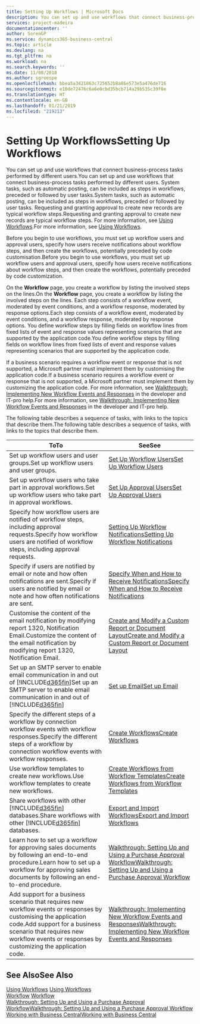 ```yaml
---
title: Setting Up Workflows | Microsoft Docs
description: You can set up and use workflows that connect business-process tasks performed by different users. System tasks, such as automatic posting, can be included as steps in workflows, preceded or followed by user tasks. Requesting and granting approval to create new records are typical workflow steps.
services: project-madeira
documentationcenter: ''
author: SorenGP
ms.service: dynamics365-business-central
ms.topic: article
ms.devlang: na
ms.tgt_pltfrm: na
ms.workload: na
ms.search.keywords: ''
ms.date: 11/08/2018
ms.author: sgroespe
ms.openlocfilehash: bbea5a3421863c725652b8a86e573e5a476de716
ms.sourcegitcommit: e10de72476c6a6e0cbd35bcb714a29b535c39f0e
ms.translationtype: HT
ms.contentlocale: en-GB
ms.lasthandoff: 01/21/2019
ms.locfileid: "219213"
---
```

# <a name="setting-up-workflows"></a><span data-ttu-id="8741f-105">Setting Up Workflows</span><span class="sxs-lookup"><span data-stu-id="8741f-105">Setting Up Workflows</span></span>
<span data-ttu-id="8741f-106">You can set up and use workflows that connect business-process tasks performed by different users.</span><span class="sxs-lookup"><span data-stu-id="8741f-106">You can set up and use workflows that connect business-process tasks performed by different users.</span></span> <span data-ttu-id="8741f-107">System tasks, such as automatic posting, can be included as steps in workflows, preceded or followed by user tasks.</span><span class="sxs-lookup"><span data-stu-id="8741f-107">System tasks, such as automatic posting, can be included as steps in workflows, preceded or followed by user tasks.</span></span> <span data-ttu-id="8741f-108">Requesting and granting approval to create new records are typical workflow steps.</span><span class="sxs-lookup"><span data-stu-id="8741f-108">Requesting and granting approval to create new records are typical workflow steps.</span></span> <span data-ttu-id="8741f-109">For more information, see [Using Workflows](across-use-workflows.md).</span><span class="sxs-lookup"><span data-stu-id="8741f-109">For more information, see [Using Workflows](across-use-workflows.md).</span></span>  

 <span data-ttu-id="8741f-110">Before you begin to use workflows, you must set up workflow users and approval users, specify how users receive notifications about workflow steps, and then create the workflows, potentially preceded by code customisation.</span><span class="sxs-lookup"><span data-stu-id="8741f-110">Before you begin to use workflows, you must set up workflow users and approval users, specify how users receive notifications about workflow steps, and then create the workflows, potentially preceded by code customization.</span></span>  

 <span data-ttu-id="8741f-111">On the **Workflow** page, you create a workflow by listing the involved steps on the lines.</span><span class="sxs-lookup"><span data-stu-id="8741f-111">On the **Workflow** page, you create a workflow by listing the involved steps on the lines.</span></span> <span data-ttu-id="8741f-112">Each step consists of a workflow event, moderated by event conditions, and a workflow response, moderated by response options.</span><span class="sxs-lookup"><span data-stu-id="8741f-112">Each step consists of a workflow event, moderated by event conditions, and a workflow response, moderated by response options.</span></span> <span data-ttu-id="8741f-113">You define workflow steps by filling fields on workflow lines from fixed lists of event and response values representing scenarios that are supported by the application code.</span><span class="sxs-lookup"><span data-stu-id="8741f-113">You define workflow steps by filling fields on workflow lines from fixed lists of event and response values representing scenarios that are supported by the application code.</span></span>  

 <span data-ttu-id="8741f-114">If a business scenario requires a workflow event or response that is not supported, a Microsoft partner must implement them by customising the application code.</span><span class="sxs-lookup"><span data-stu-id="8741f-114">If a business scenario requires a workflow event or response that is not supported, a Microsoft partner must implement them by customizing the application code.</span></span> <span data-ttu-id="8741f-115">For more information, see [Walkthrough: Implementing New Workflow Events and Responses](/dynamics-nav/Walkthrough--Implementing-New-Workflow-Events-and-Responses) in the developer and IT-pro help.</span><span class="sxs-lookup"><span data-stu-id="8741f-115">For more information, see [Walkthrough: Implementing New Workflow Events and Responses](/dynamics-nav/Walkthrough--Implementing-New-Workflow-Events-and-Responses) in the developer and IT-pro help.</span></span>

 <span data-ttu-id="8741f-116">The following table describes a sequence of tasks, with links to the topics that describe them.</span><span class="sxs-lookup"><span data-stu-id="8741f-116">The following table describes a sequence of tasks, with links to the topics that describe them.</span></span>  

|<span data-ttu-id="8741f-117">**To**</span><span class="sxs-lookup"><span data-stu-id="8741f-117">**To**</span></span>|<span data-ttu-id="8741f-118">**See**</span><span class="sxs-lookup"><span data-stu-id="8741f-118">**See**</span></span>|  
|------------|-------------|  
|<span data-ttu-id="8741f-119">Set up workflow users and user groups.</span><span class="sxs-lookup"><span data-stu-id="8741f-119">Set up workflow users and user groups.</span></span>|[<span data-ttu-id="8741f-120">Set Up Workflow Users</span><span class="sxs-lookup"><span data-stu-id="8741f-120">Set Up Workflow Users</span></span>](across-how-to-set-up-workflow-users.md)|  
|<span data-ttu-id="8741f-121">Set up workflow users who take part in approval workflows.</span><span class="sxs-lookup"><span data-stu-id="8741f-121">Set up workflow users who take part in approval workflows.</span></span>|[<span data-ttu-id="8741f-122">Set Up Approval Users</span><span class="sxs-lookup"><span data-stu-id="8741f-122">Set Up Approval Users</span></span>](across-how-to-set-up-approval-users.md)|  
|<span data-ttu-id="8741f-123">Specify how workflow users are notified of workflow steps, including approval requests.</span><span class="sxs-lookup"><span data-stu-id="8741f-123">Specify how workflow users are notified of workflow steps, including approval requests.</span></span>|[<span data-ttu-id="8741f-124">Setting Up Workflow Notifications</span><span class="sxs-lookup"><span data-stu-id="8741f-124">Setting Up Workflow Notifications</span></span>](across-setting-up-workflow-notifications.md)|  
|<span data-ttu-id="8741f-125">Specify if users are notified by email or note and how often notifications are sent.</span><span class="sxs-lookup"><span data-stu-id="8741f-125">Specify if users are notified by email or note and how often notifications are sent.</span></span>|[<span data-ttu-id="8741f-126">Specify When and How to Receive Notifications</span><span class="sxs-lookup"><span data-stu-id="8741f-126">Specify When and How to Receive Notifications</span></span>](across-how-to-specify-when-and-how-to-receive-notifications.md)|  
|<span data-ttu-id="8741f-127">Customise the content of the email notification by modifying report 1320, Notification Email.</span><span class="sxs-lookup"><span data-stu-id="8741f-127">Customize the content of the email notification by modifying report 1320, Notification Email.</span></span>|[<span data-ttu-id="8741f-128">Create and Modify a Custom Report or Document Layout</span><span class="sxs-lookup"><span data-stu-id="8741f-128">Create and Modify a Custom Report or Document Layout</span></span>](ui-how-create-custom-report-layout.md)|  
|<span data-ttu-id="8741f-129">Set up an SMTP server to enable email communication in and out of [!INCLUDE[d365fin](includes/d365fin_md.md)]</span><span class="sxs-lookup"><span data-stu-id="8741f-129">Set up an SMTP server to enable email communication in and out of [!INCLUDE[d365fin](includes/d365fin_md.md)]</span></span>|[<span data-ttu-id="8741f-130">Set up Email</span><span class="sxs-lookup"><span data-stu-id="8741f-130">Set up Email</span></span>](admin-how-setup-email.md)|
|<span data-ttu-id="8741f-131">Specify the different steps of a workflow by connection workflow events with workflow responses.</span><span class="sxs-lookup"><span data-stu-id="8741f-131">Specify the different steps of a workflow by connection workflow events with workflow responses.</span></span>|[<span data-ttu-id="8741f-132">Create Workflows</span><span class="sxs-lookup"><span data-stu-id="8741f-132">Create Workflows</span></span>](across-how-to-create-workflows.md)|  
|<span data-ttu-id="8741f-133">Use workflow templates to create new workflows.</span><span class="sxs-lookup"><span data-stu-id="8741f-133">Use workflow templates to create new workflows.</span></span>|[<span data-ttu-id="8741f-134">Create Workflows from Workflow Templates</span><span class="sxs-lookup"><span data-stu-id="8741f-134">Create Workflows from Workflow Templates</span></span>](across-how-to-create-workflows-from-workflow-templates.md)|  
|<span data-ttu-id="8741f-135">Share workflows with other [!INCLUDE[d365fin](includes/d365fin_md.md)] databases.</span><span class="sxs-lookup"><span data-stu-id="8741f-135">Share workflows with other [!INCLUDE[d365fin](includes/d365fin_md.md)] databases.</span></span>|[<span data-ttu-id="8741f-136">Export and Import Workflows</span><span class="sxs-lookup"><span data-stu-id="8741f-136">Export and Import Workflows</span></span>](across-how-to-export-and-import-workflows.md)|  
|<span data-ttu-id="8741f-137">Learn how to set up a workflow for approving sales documents by following an end-to-end procedure.</span><span class="sxs-lookup"><span data-stu-id="8741f-137">Learn how to set up a workflow for approving sales documents by following an end-to-end procedure.</span></span>|[<span data-ttu-id="8741f-138">Walkthrough: Setting Up and Using a Purchase Approval Workflow</span><span class="sxs-lookup"><span data-stu-id="8741f-138">Walkthrough: Setting Up and Using a Purchase Approval Workflow</span></span>](walkthrough-setting-up-and-using-a-purchase-approval-workflow.md)|  
|<span data-ttu-id="8741f-139">Add support for a business scenario that requires new workflow events or responses by customising the application code.</span><span class="sxs-lookup"><span data-stu-id="8741f-139">Add support for a business scenario that requires new workflow events or responses by customizing the application code.</span></span>|[<span data-ttu-id="8741f-140">Walkthrough: Implementing New Workflow Events and Responses</span><span class="sxs-lookup"><span data-stu-id="8741f-140">Walkthrough: Implementing New Workflow Events and Responses</span></span>](/dynamics-nav/Walkthrough--Implementing-New-Workflow-Events-and-Responses)|  

## <a name="see-also"></a><span data-ttu-id="8741f-141">See Also</span><span class="sxs-lookup"><span data-stu-id="8741f-141">See Also</span></span>  
 <span data-ttu-id="8741f-142">[Using Workflows](across-use-workflows.md) </span><span class="sxs-lookup"><span data-stu-id="8741f-142">[Using Workflows](across-use-workflows.md) </span></span>  
 <span data-ttu-id="8741f-143">[Workflow](across-workflow.md) </span><span class="sxs-lookup"><span data-stu-id="8741f-143">[Workflow](across-workflow.md) </span></span>  
 [<span data-ttu-id="8741f-144">Walkthrough: Setting Up and Using a Purchase Approval Workflow</span><span class="sxs-lookup"><span data-stu-id="8741f-144">Walkthrough: Setting Up and Using a Purchase Approval Workflow</span></span>](walkthrough-setting-up-and-using-a-purchase-approval-workflow.md)  
 [<span data-ttu-id="8741f-145">Working with Business Central</span><span class="sxs-lookup"><span data-stu-id="8741f-145">Working with Business Central</span></span>](ui-work-product.md)
